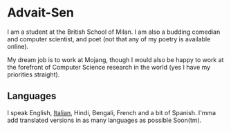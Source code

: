 # Advait-Sen 
I am a student at the British School of Milan.
I am also a budding comedian and computer scientist, and poet (not that any of my poetry is available online).

My dream job is to work at Mojang, though I would also be happy to work at the forefront of Computer Science
research in the world (yes I have my priorities straight).

## Languages
I speak English, [Italian](README-IT.md), Hindi, Bengali, French and a bit of Spanish. I'mma add translated versions in as many
languages as possible Soon(tm).

